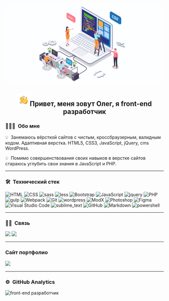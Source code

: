 ![front-end разработчик](./assets/header_readme_2.jpg)

<h2 align="center"><img alt="Night Coding" src="./assets/Hand%20Wave.gif" width='40'/>Привет, меня зовут Олег, я front-end разработчик</h2>

### 👨🏻‍💻 &nbsp;Обо мне

💡 &nbsp;Занемаюсь вёрсткой сайтов с чистым, кроссбраузерным, валидным кодом. Адаптивная верстка. HTML5, CSS3, JavaScript, jQuery, cms WordPress.

💡 &nbsp;Помимо совершенствования своих навыков в верстке сайтов стараюсь углубить свои знания в JavaScript и PHP.
***

### 🛠 &nbsp;Технический стек
<!-- ![HTML](https://img.shields.io/badge/-HTML-05122A?style=flat&logo=HTML5)&nbsp;
![CSS](https://img.shields.io/badge/-CSS-05122A?style=flat&logo=CSS3&logoColor=1572B6)&nbsp;
![JavaScript](https://img.shields.io/badge/-JavaScript-05122A?style=flat&logo=javascript)&nbsp;
![PHP](https://img.shields.io/badge/-PHP-05122A?style=flat&logo=php)&nbsp;
![Git](https://img.shields.io/badge/-Git-05122A?style=flat&logo=git)&nbsp;
![Bootstrap](https://img.shields.io/badge/-Bootstrap-05122A?style=flat&logo=bootstrap&logoColor=563D7C)
![GitHub](https://img.shields.io/badge/-GitHub-05122A?style=flat&logo=github)&nbsp;
![Markdown](https://img.shields.io/badge/-Markdown-05122A?style=flat&logo=markdown)
![wordpress](https://img.shields.io/badge/Wordpress-05122A?style=flat&logo=wordpress)
![ModX](https://img.shields.io/badge/ModX-05122A?style=flat&logo=modx)
![Visual Studio Code](https://img.shields.io/badge/-Visual%20Studio%20Code-05122A?style=flat&logo=visual-studio-code&logoColor=007ACC)&nbsp;
![Photoshop](https://img.shields.io/badge/-Photoshop-05122A?style=flat&logo=adobe-photoshop)&nbsp;
![Figma](https://img.shields.io/badge/-Figma-05122A?style=flat&logo=figma)&nbsp; -->

![HTML](https://img.shields.io/badge/HTML5-E34F26?style=for-the-badge&logo=html5&logoColor=white)
![CSS](https://img.shields.io/badge/CSS3-1572B6?style=for-the-badge&logo=css3&logoColor=white)
![sass](https://img.shields.io/badge/Sass-CC6699?style=for-the-badge&logo=sass&logoColor=white)
![less](https://img.shields.io/badge/less-0078D4?style=for-the-badge&logo=less&logoColor=white)
![Bootstrap](https://img.shields.io/badge/Bootstrap-563D7C?style=for-the-badge&logo=bootstrap&logoColor=white)
![JavaScript](https://img.shields.io/badge/JavaScript-323330?style=for-the-badge&logo=javascript&logoColor=F7DF1E)
![jquery](https://img.shields.io/badge/jQuery-0769AD?style=for-the-badge&logo=jquery&logoColor=white)
![PHP](https://img.shields.io/badge/PHP-777BB4?style=for-the-badge&logo=php&logoColor=white)
![gulp](https://img.shields.io/badge/Gulp-CF4647?style=for-the-badge&logo=gulp&logoColor=white)
![Webpack](https://img.shields.io/badge/Webpack-8DD6F9?style=for-the-badge&logo=Webpack&logoColor=white)
![Git](https://img.shields.io/badge/GIT-E44C30?style=for-the-badge&logo=git&logoColor=white)
![wordpress](https://img.shields.io/badge/Wordpress-21759B?style=for-the-badge&logo=wordpress&logoColor=white)
![ModX](https://img.shields.io/badge/ModX-4EA94B?style=for-the-badge&logo=modx)
![Photoshop](https://img.shields.io/badge/-Photoshop-161637?style=for-the-badge&logo=adobe-photoshop)
![Figma](https://img.shields.io/badge/Figma-F24E1E?style=for-the-badge&logo=figma&logoColor=white)
![Visual Studio Code](https://img.shields.io/badge/Visual_Studio_Code-0078D4?style=for-the-badge&logo=visual%20studio%20code&logoColor=white)
![sublime_text](https://img.shields.io/badge/sublime_text-%23575757.svg?&style=for-the-badge&logo=sublime-text&logoColor=important)
![GitHub](https://img.shields.io/badge/GitHub-100000?style=for-the-badge&logo=github&logoColor=white)
![Markdown](https://img.shields.io/badge/Markdown-000000?style=for-the-badge&logo=markdown&logoColor=white)
![powershell](https://img.shields.io/badge/powershell-5391FE?style=for-the-badge&logo=powershell&logoColor=white)
***

### 🤝🏻 &nbsp;Связь

<p>
<a href="mailto:olegtor11@gmail.com"><img src="https://img.shields.io/badge/Gmail-D14836?style=for-the-badge&logo=gmail&logoColor=white"/></a>
<a href="tg://resolve?domain=TuMaN1122"><img src="https://img.shields.io/badge/Telegram-A6A9AA?style=for-the-badge&logo=telegram&logoColor=white"/></a>
</p>

***

### Сайт портфолио

<a href="http://rudovichby.github.io/" target="_blank"><img src="https://img.shields.io/badge/Перейти на сайт-5391FE?style=for-the-badge&logo=internet-explorer&logoColor=white"/></a>

***

### ⚙️ &nbsp;GitHub Analytics

![front-end разработчик](https://github-readme-stats.vercel.app/api/top-langs/?username=TuMaN1122&layout=compact&langs_count=8&theme=algolia)
